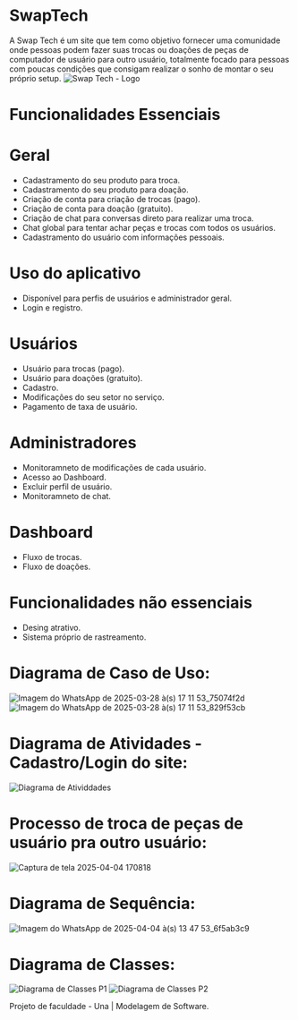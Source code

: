 # SwapTech 
A Swap Tech é um site que tem como objetivo fornecer uma comunidade onde pessoas podem fazer suas trocas ou doações de peças de computador de usuário para outro usuário, totalmente focado para pessoas com poucas condições que consigam realizar o sonho de montar o seu próprio setup.
![Swap Tech - Logo](https://github.com/user-attachments/assets/7dc7d402-0097-44cf-b30e-a2eacc4ac92f)
# Funcionalidades Essenciais 
# Geral
- Cadastramento do seu produto para troca.
- Cadastramento do seu produto para doação.
- Criação de conta para criação de trocas (pago).
- Criação de conta para doação (gratuito).
- Criação de chat para conversas direto para realizar uma troca.
- Chat global para tentar achar peças e trocas com todos os usuários.
- Cadastramento do usuário com informações pessoais.
 # Uso do aplicativo
- Disponível para perfis de usuários e administrador geral.
- Login e registro.
# Usuários
- Usuário para trocas (pago).
- Usuário para doações (gratuito).
- Cadastro.
- Modificações do seu setor no serviço.
- Pagamento de taxa de usuário.
# Administradores 
- Monitoramneto de modificações de cada usuário.
- Acesso ao Dashboard.
- Excluir perfil de usuário.
- Monitoramneto de chat.
# Dashboard 
- Fluxo de trocas.
- Fluxo de doações.
# Funcionalidades não essenciais
- Desing atrativo.
- Sistema próprio de rastreamento.
# Diagrama de Caso de Uso:
![Imagem do WhatsApp de 2025-03-28 à(s) 17 11 53_75074f2d](https://github.com/user-attachments/assets/cb67ecfc-302c-4b8c-8bfc-81f774611f0e)
![Imagem do WhatsApp de 2025-03-28 à(s) 17 11 53_829f53cb](https://github.com/user-attachments/assets/acd3972e-eea8-4713-b782-5c226b694bbf)



#  Diagrama de Atividades - Cadastro/Login do site:
![Diagrama de Atividdades](https://github.com/user-attachments/assets/c9e8ec90-8348-4d9a-98d7-d7330c8389cf)

# Processo de troca de peças de usuário pra outro usuário:
![Captura de tela 2025-04-04 170818](https://github.com/user-attachments/assets/7a3a6c86-cc3a-4e0f-a608-9e9002d485b6)

# Diagrama de Sequência:
![Imagem do WhatsApp de 2025-04-04 à(s) 13 47 53_6f5ab3c9](https://github.com/user-attachments/assets/8f903937-6c1d-487b-a987-b36227f10d66)

# Diagrama de Classes:
![Diagrama de Classes P1](https://github.com/user-attachments/assets/a0346096-b21e-4a10-8902-cb524a264443)
![Diagrama de Classes P2](https://github.com/user-attachments/assets/cf2acf66-4e6c-4ac2-b9a4-bac801571b44)



Projeto de faculdade - Una | Modelagem de Software.



